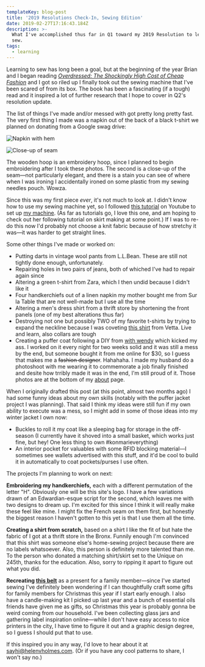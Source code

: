 ```yaml
---
templateKey: blog-post
title: '2019 Resolutions Check-In, Sewing Edition'
date: 2019-02-27T17:16:43.184Z
description: >-
  What I've accomplished thus far in Q1 toward my 2019 Resolution to learn to
  sew.
tags:
  - learning
---
```

Learning to sew has long been a goal, but at the beginning of the year Brian and I began reading [_Overdressed: The Shockingly High Cost of Cheap Fashion_](https://www.goodreads.com/book/show/11797414-overdressed) and I got so riled up I finally took out the sewing machine that I've been scared of from its box. The book has been a fascinating (if a tough) read and it inspired a lot of further research that I hope to cover in Q2's resolution update.

The list of things I've made and/or messed with got pretty long pretty fast. The very first thing I made was a napkin out of the back of a black t-shirt we planned on donating from a Google swag drive:

![Napkin with hem](/img/img_4502.jpg)

![Close-up of seam](/img/img_4503.jpg)

The wooden hoop is an embroidery hoop, since I planned to begin embroidering after I took these photos. The second is a close-up of the seam—not particularly elegant, and there is a stain you can see of where when I was ironing I accidentally ironed on some plastic from my sewing needles pouch. Wowza.

Since this was my first piece _ever_, it's not much to look at. I didn't know how to use my sewing machine yet, so I followed [this tutorial](https://youtu.be/rnTwT-ifLkU) on Youtube to set up [my machine](https://www.amazon.com/gp/product/B00VV4ZWBQ/ref=oh_aui_search_asin_title?ie=UTF8&psc=1). (As far as tutorials go, I love this one, and am hoping to check out her following tutorial on skirt making at some point.) If I was to re-do this now I'd probably not choose a knit fabric because of how stretchy it was—it was harder to get straight lines.

Some other things I've made or worked on:

* Putting darts in vintage wool pants from L.L.Bean. These are still not tightly done enough, unfortunately.
* Repairing holes in two pairs of jeans, both of whiched I've had to repair again since
* Altering a green t-shirt from Zara, which I then undid because I didn't like it
* Four handkerchiefs out of a linen napkin my mother bought me from Sur la Table that are not well-made but I use all the time
* Altering a men's dress shirt from a thrift store by shortening the front panels (one of my best alterations thus far)
* Destroying not one but possibly TWO of my favorite t-shirts by trying to expand the neckline because I was coveting [this shirt](https://www.vettacapsule.com/collections/tops/products/the-convertible-tee?variant=8985870925860) from Vetta. Live and learn, also collars are tough
* Creating a puffer coat following a DIY from [with wendy](https://www.youtube.com/user/withwendy) which kicked my ass. I worked on it every night for two weeks solid and it was still a mess by the end, but someone bought it from me online for $30, so I guess that makes me a ~~fashion designer~~. Hahahaha. I made my husband do a photoshoot with me wearing it to commemorate a job finally finished and desite how trribly made it was in the end, I'm still proud of it. Those photos are at the bottom of my [about](/about/) page.

When I originally drafted this post (at this point, almost two months ago) I had some funny ideas about my own skills (notably with the puffer jacket project I was planning). That said I think my ideas were still fun if my own ability to execute was a mess, so I might add in some of those ideas into my winter jacket I own now:

* Buckles to roll it my coat like a sleeping bag for storage in the off-season (I currently have it shoved into a small basket, which works just fine, but hey! One less thing to own #konmarieverything)
* An interior pocket for valuables with some RFID blocking material—I sometimes see wallets advertised with this stuff, and it'd be cool to build it in automatically to coat pockets/purses I use often.

The projects I'm planning to work on next:

**Embroidering my handkerchiefs,** each with a different permutation of the letter "H". Obviously one will be this site's logo. I have a few variations drawn of an Edwardian-esque script for the second, which leaves me with two designs to dream up. I'm excited for this since I think it will really make these feel like mine. I might fix the French seam on them first, but honestly the biggest reason I haven't gotten to this yet is that I use them all the time.

**Creating a shirt from scratch,** based on a shirt I like the fit of but hate the fabric of I got at a thrift store in the Bronx. Funnily enough I'm convinced that this shirt was someone else's home-sewing project because there are no labels whatsoever. Also, this person is definitely more talented than me. To the person who donated a matching shirt/skirt set to the Unique on 245th, thanks for the education. Also, sorry to ripping it apart to figure out what you did. 

**Recreating [this belt](https://elizabethsuzann.com/products/asawa-tie-belt-midweight-linen)** as a present for a family member—since I've started sewing I've definitely been wondering if I can thoughtfully craft some gifts for family members for Christmas this year if I start early enough. I also have a candle-making kit I picked up last year and a bunch of essential oils friends have given me as gifts, so Christmas this year is probably gonna be weird coming from our household. I've been collecting glass jars and gathering label inspiration online—while I don't have easy access to nice printers in the city, I have time to figure it out and a graphic design degree, so I guess I should put that to use.

If this inspired you in any way, I'd love to hear about it at [sayhi@helenvholmes.com](mailto:sayhi@helenvholmes.com). (Or if you have any cool patterns to share, I won't say no.)
